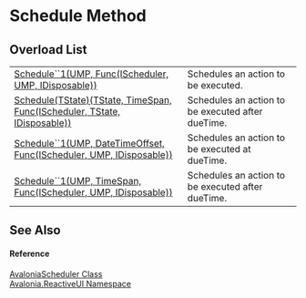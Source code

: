 # Schedule Method


## Overload List
<table>
<tr>
<td><a href="https://learn.microsoft.com/dotnet/api/system.reactive.concurrency.localscheduler.schedule" target="_blank" rel="noopener noreferrer">Schedule``1(UMP, Func(IScheduler, UMP, IDisposable))</a></td>
<td>Schedules an action to be executed.</td>
</tr>
<tr>
<td><a href="M_Avalonia_ReactiveUI_AvaloniaScheduler_Schedule__1">Schedule(TState)(TState, TimeSpan, Func(IScheduler, TState, IDisposable))</a></td>
<td>Schedules an action to be executed after dueTime.</td>
</tr>
<tr>
<td><a href="https://learn.microsoft.com/dotnet/api/system.reactive.concurrency.localscheduler.schedule" target="_blank" rel="noopener noreferrer">Schedule``1(UMP, DateTimeOffset, Func(IScheduler, UMP, IDisposable))</a></td>
<td>Schedules an action to be executed at dueTime.</td>
</tr>
<tr>
<td><a href="https://learn.microsoft.com/dotnet/api/system.reactive.concurrency.localscheduler.schedule" target="_blank" rel="noopener noreferrer">Schedule``1(UMP, TimeSpan, Func(IScheduler, UMP, IDisposable))</a></td>
<td>Schedules an action to be executed after dueTime.</td>
</tr>
</table>

## See Also


#### Reference
<a href="T_Avalonia_ReactiveUI_AvaloniaScheduler">AvaloniaScheduler Class</a>  
<a href="N_Avalonia_ReactiveUI">Avalonia.ReactiveUI Namespace</a>  

